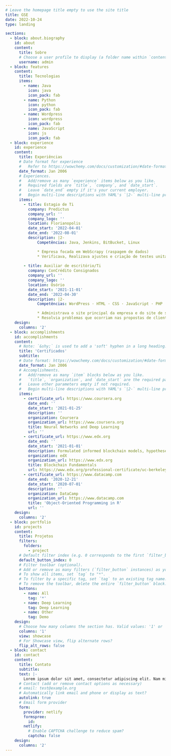 ```yaml
---
# Leave the homepage title empty to use the site title
title: GSE
date: 2022-10-24
type: landing

sections:
  - block: about.biography
    id: about
    content:
      title: Sobre
      # Choose a user profile to display (a folder name within `content/authors/`)
      username: admin
  - block: features
    content:
      title: Tecnologias 
      items:
        - name: Java
          icon: java
          icon_pack: fab
        - name: Python
          icon: python
          icon_pack: fab
        - name: Wordpress
          icon: wordpress
          icon_pack: fab
        - name: JavaScript
          icon: js
          icon_pack: fab
  - block: experience
    id: experience
    content:
      title: Experiências
      # Date format for experience
      #   Refer to https://wowchemy.com/docs/customization/#date-format
      date_format: Jan 2006
      # Experiences.
      #   Add/remove as many `experience` items below as you like.
      #   Required fields are `title`, `company`, and `date_start`.
      #   Leave `date_end` empty if it's your current employer.
      #   Begin multi-line descriptions with YAML's `|2-` multi-line prefix.
      items:
        - title: Estagio de Ti
          company: Predictus
          company_url: ''
          company_logo: ''
          location: Florianopolis
          date_start: '2022-04-01'
          date_end: '2022-08-01'
          description: |2-
              Competências: Java, Jenkins, BitBucket, Linux

              * Empresa focada em WebScrapy (raspagem de dados)
              * Verificava, Realizava ajustes e criação de testes unitarios em Bots
              
        - title: Auxiliar de escritório/Ti
          company: ConCrédito Consignados
          company_url: ''
          company_logo: ''
          location: Osório
          date_start: '2021-11-01'
          date_end: '2022-04-30'
          description: |2-
              Competências: WordPress · HTML · CSS · JavaScript · PHP

              * Administrava o site principal da empresa e do site de suporte para vendedores.
              * Resolvia problemas que ocorriam nas propostas de clientes com os bancos de acordo com sua politica.
    design:
      columns: '2'
  - block: accomplishments
    id: accomplishments
    content:
      # Note: `&shy;` is used to add a 'soft' hyphen in a long heading.
      title: 'Certificados'
      subtitle:
      # Date format: https://wowchemy.com/docs/customization/#date-format
      date_format: Jan 2006
      # Accomplishments.
      #   Add/remove as many `item` blocks below as you like.
      #   `title`, `organization`, and `date_start` are the required parameters.
      #   Leave other parameters empty if not required.
      #   Begin multi-line descriptions with YAML's `|2-` multi-line prefix.
      items:
        - certificate_url: https://www.coursera.org
          date_end: ''
          date_start: '2021-01-25'
          description: ''
          organization: Coursera
          organization_url: https://www.coursera.org
          title: Neural Networks and Deep Learning
          url: ''
        - certificate_url: https://www.edx.org
          date_end: ''
          date_start: '2021-01-01'
          description: Formulated informed blockchain models, hypotheses, and use cases.
          organization: edX
          organization_url: https://www.edx.org
          title: Blockchain Fundamentals
          url: https://www.edx.org/professional-certificate/uc-berkeleyx-blockchain-fundamentals
        - certificate_url: https://www.datacamp.com
          date_end: '2020-12-21'
          date_start: '2020-07-01'
          description: ''
          organization: DataCamp
          organization_url: https://www.datacamp.com
          title: 'Object-Oriented Programming in R'
          url: ''
    design:
      columns: '2'
  - block: portfolio
    id: projects
    content:
      title: Projetos
      filters:
        folders:
          - project
      # Default filter index (e.g. 0 corresponds to the first `filter_button` instance below).
      default_button_index: 0
      # Filter toolbar (optional).
      # Add or remove as many filters (`filter_button` instances) as you like.
      # To show all items, set `tag` to "*".
      # To filter by a specific tag, set `tag` to an existing tag name.
      # To remove the toolbar, delete the entire `filter_button` block.
      buttons:
        - name: All
          tag: '*'
        - name: Deep Learning
          tag: Deep Learning
        - name: Other
          tag: Demo
    design:
      # Choose how many columns the section has. Valid values: '1' or '2'.
      columns: '1'
      view: showcase
      # For Showcase view, flip alternate rows?
      flip_alt_rows: false
  - block: contact
    id: contact
    content:
      title: Contato
      subtitle:
      text: |-
        Lorem ipsum dolor sit amet, consectetur adipiscing elit. Nam mi diam, venenatis ut magna et, vehicula efficitur enim.
      # Contact (add or remove contact options as necessary)
      # email: test@example.org
      # Automatically link email and phone or display as text?
      autolink: true
      # Email form provider
      form:
        provider: netlify
        formspree:
          id:
        netlify:
          # Enable CAPTCHA challenge to reduce spam?
          captcha: false
    design:
      columns: '2'
---
```


